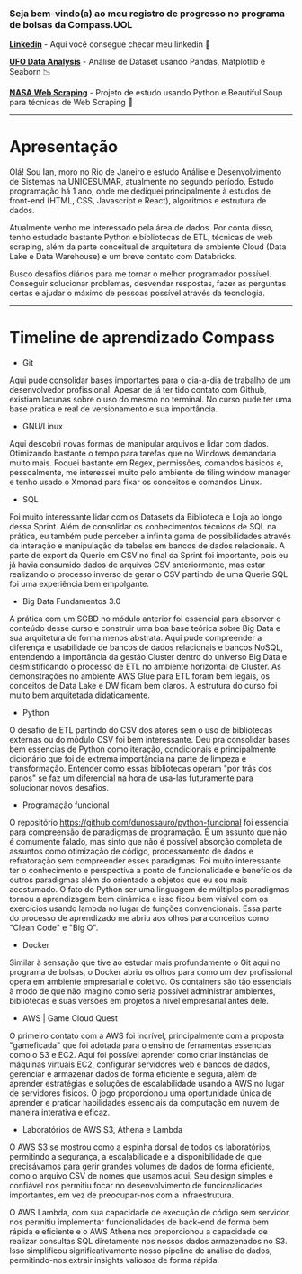

### Seja bem-vindo(a) ao meu registro de progresso no programa de bolsas da Compass.UOL

__[Linkedin](https://www.linkedin.com/in/ian-sobral-0b54701a9/)__ - Aqui você consegue checar meu linkedin :bookmark_tabs:

__[UFO Data Analysis](https://github.com/ianpt0/ufo-shapes-analysis/)__ - Análise de Dataset usando Pandas, Matplotlib e Seaborn :chart_with_downwards_trend:

__[NASA Web Scraping](https://github.com/ianpt0/web-scraping-nasa/)__ - Projeto de estudo usando Python e Beautiful Soup para técnicas de Web Scraping :snake:

---

# Apresentação 

Olá! Sou Ian, moro no Rio de Janeiro e estudo Análise e Desenvolvimento de Sistemas na UNICESUMAR, atualmente no segundo período.
Estudo programação há 1 ano, onde me dediquei principalmente à estudos de front-end (HTML, CSS, Javascript e React), algoritmos e estrutura de dados. 

Atualmente venho me interessado pela área de dados. Por conta disso, tenho estudado bastante Python e bibliotecas de ETL, técnicas de web scraping, além da parte conceitual de arquitetura de ambiente Cloud (Data Lake e Data Warehouse) e um breve contato com Databricks.

Busco desafios diários para me tornar o melhor programador possível. Conseguir solucionar problemas, desvendar respostas, fazer as perguntas certas e ajudar o máximo de pessoas possível através da tecnologia.

---

# Timeline de aprendizado Compass

- Git

Aqui pude consolidar bases importantes para o dia-a-dia de trabalho de um desenvolvedor profissional. Apesar de já ter tido contato com Github, existiam lacunas sobre o uso do mesmo no terminal. No curso pude ter uma base prática e real de versionamento e sua importância.

- GNU/Linux

Aqui descobri novas formas de manipular arquivos e lidar com dados. Otimizando bastante o tempo para tarefas que no Windows demandaria muito mais.
Foquei bastante em Regex, permissões, comandos básicos e, pessoalmente, me interessei muito pelo ambiente de tiling window manager e tenho usado o Xmonad para fixar os conceitos e comandos Linux. 

- SQL

Foi muito interessante lidar com os Datasets da Biblioteca e Loja ao longo dessa Sprint. Além de consolidar os conhecimentos técnicos de SQL na prática, eu também pude perceber a infinita gama de possibilidades através da interação e manipulação de tabelas em bancos de dados relacionais.
A parte de export da Querie em CSV no final da Sprint foi importante, pois eu já havia consumido dados de arquivos CSV anteriormente, mas estar realizando o processo inverso de gerar o CSV partindo de uma Querie SQL foi uma experiência bem empolgante.

- Big Data Fundamentos 3.0

A prática com um SGBD no módulo anterior foi essencial para absorver o conteúdo desse curso e construir uma boa base teórica sobre Big Data e sua arquitetura de forma menos abstrata.
Aqui pude compreender a diferença e usabilidade de bancos de dados relacionais e bancos NoSQL, entendendo a importância da gestão Cluster dentro do universo Big Data e desmistificando o processo de ETL no ambiente horizontal de Cluster. 
As demonstrações no ambiente AWS Glue para ETL foram bem legais, os conceitos de Data Lake e DW ficam bem claros. A estrutura do curso foi muito bem arquitetada didaticamente.

- Python 

O desafio de ETL partindo do CSV dos atores sem o uso de bibliotecas externas ou do módulo CSV foi bem interessante. Deu pra consolidar bases bem essencias de Python como iteração, condicionais e principalmente dicionário que foi de extrema importância na parte de limpeza e transformação. Entender como essas bibliotecas operam "por trás dos panos" se faz um diferencial na hora de usa-las futuramente para solucionar novos desafios.

- Programação funcional

O repositório https://github.com/dunossauro/python-funcional foi essencial para compreensão de paradigmas de programação. É um assunto que não é comumente falado, mas sinto que não é possível absorção completa de assuntos como otimização de código, processamento de dados e refratoração sem compreender esses paradigmas.
Foi muito interessante ter o conhecimento e perspectiva a ponto de funcionalidade e benefícios de outros paradigmas além do orientado a objetos que eu sou mais acostumado.
O fato do Python ser uma linguagem de múltiplos paradigmas tornou a aprendizagem bem dinâmica e isso ficou bem visível com os exercícios usando lambda no lugar de funções convencionais.
Essa parte do processo de aprendizado me abriu aos olhos para conceitos como "Clean Code" e "Big O".

- Docker

Similar à sensação que tive ao estudar mais profundamente o Git aqui no programa de bolsas, o Docker abriu os olhos para como um dev profissional opera em ambiente empresarial e coletivo.
Os containers são tão essenciais à modo de que não imagino como seria possível administrar ambientes, bibliotecas e suas versões em projetos à nível empresarial antes dele. 

- AWS | Game Cloud Quest 

O primeiro contato com a AWS foi incrível, principalmente com a proposta "gameficada" que foi adotada para o ensino de ferramentas essencias como o S3 e EC2.
Aqui foi possível aprender como criar instâncias de máquinas virtuais EC2, configurar servidores web e bancos de dados, gerenciar e armazenar dados de forma eficiente e segura, além de aprender estratégias e soluções de escalabilidade usando a AWS no lugar de servidores físicos.
O jogo proporcionou uma oportunidade única de aprender e praticar habilidades essenciais da computação em nuvem de maneira interativa e eficaz.

- Laboratórios de AWS S3, Athena e Lambda

O AWS S3 se mostrou como a espinha dorsal de todos os laboratórios, permitindo a segurança, a escalabilidade e a disponibilidade de que precisávamos para gerir grandes volumes de dados de forma eficiente, como o arquivo CSV de nomes que usamos aqui. Seu design simples e confiável nos permitiu focar no desenvolvimento de funcionalidades importantes, em vez de preocupar-nos com a infraestrutura.

O AWS Lambda, com sua capacidade de execução de código sem servidor, nos permitiu implementar funcionalidades de back-end de forma bem rápida e eficiente e o AWS Athena nos proporcionou a capacidade de realizar consultas SQL diretamente nos nossos dados armazenados no S3. Isso simplificou significativamente nosso pipeline de análise de dados, permitindo-nos extrair insights valiosos de forma rápida.